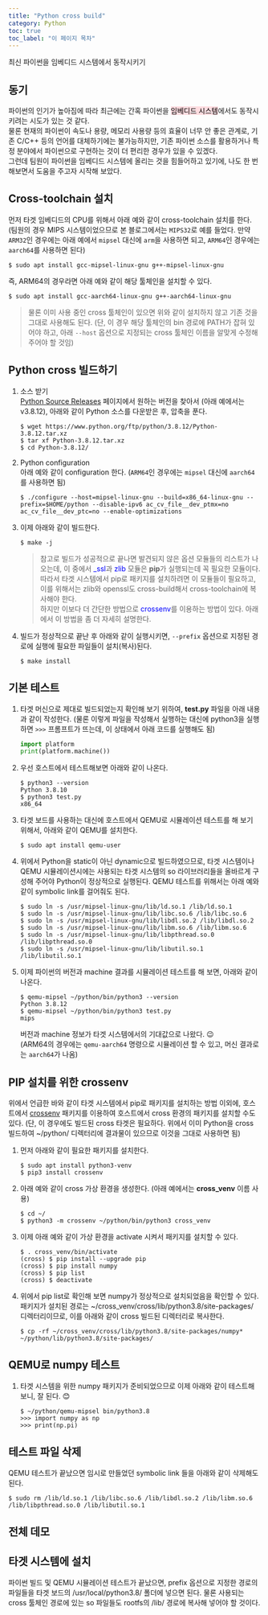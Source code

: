 ```yaml
---
title: "Python cross build"
category: Python
toc: true
toc_label: "이 페이지 목차"
---
```


최신 파이썬을 임베디드 시스템에서 동작시키기

## 동기
파이썬의 인기가 높아짐에 따라 최근에는 간혹 파이썬을 <mark style='background-color: #ffdce0'>임베디드 시스템</mark>에서도 동작시키려는 시도가 있는 것 같다.  
물론 현재의 파이썬이 속도나 용량, 메모리 사용량 등의 효율이 너무 안 좋은 관계로, 기존 C/C++ 등의 언어를 대체하기에는 불가능하지만, 기존 파이썬 소스를 활용하거나 특정 분야에서 파이썬으로 구현하는 것이 더 편리한 경우가 있을 수 있겠다.  
그런데 팀원이 파이썬을 임베디드 시스템에 올리는 것을 힘들어하고 있기에, 나도 한 번 해보면서 도움을 주고자 시작해 보았다.

## Cross-toolchain 설치
먼저 타겟 임베디드의 CPU를 위해서 아래 예와 같이 cross-toolchain 설치를 한다. (팀원의 경우 MIPS 시스템이었으므로 본 블로그에서는 `MIPS32`로 예를 들었다. 만약 `ARM32`인 경우에는 아래 예에서 `mipsel` 대신에 `arm`을 사용하면 되고, `ARM64`인 경우에는 `aarch64`를 사용하면 된다)
```shell
$ sudo apt install gcc-mipsel-linux-gnu g++-mipsel-linux-gnu
```
즉, ARM64의 경우라면 아래 예와 같이 해당 툴체인을 설치할 수 있다.
```shell
$ sudo apt install gcc-aarch64-linux-gnu g++-aarch64-linux-gnu
```
> 물론 이미 사용 중인 cross 툴체인이 있으면 위와 같이 설치하지 않고 기존 것을 그대로 사용해도 된다. (단, 이 경우 해당 툴체인의 bin 경로에 PATH가 잡혀 있어야 하고, 아래 `--host` 옵션으로 지정되는 cross 툴체인 이름을 알맞게 수정해 주어야 할 것임)

## Python cross 빌드하기
1. 소스 받기  
   [Python Source Releases](https://www.python.org/downloads/source/) 페이지에서 원하는 버전을 찾아서 (아래 예에서는 v3.8.12), 아래와 같이 Python 소스를 다운받은 후, 압축을 푼다. 
   ```shell
   $ wget https://www.python.org/ftp/python/3.8.12/Python-3.8.12.tar.xz
   $ tar xf Python-3.8.12.tar.xz
   $ cd Python-3.8.12/
   ```
1. Python configuration  
   아래 예와 같이 configuration 한다. (`ARM64`인 경우에는 `mipsel` 대신에 `aarch64`를 사용하면 됨)
   ```shell
   $ ./configure --host=mipsel-linux-gnu --build=x86_64-linux-gnu --prefix=$HOME/python --disable-ipv6 ac_cv_file__dev_ptmx=no ac_cv_file__dev_ptc=no --enable-optimizations
   ```
1. 이제 아래와 같이 빌드한다.  
   ```shell
   $ make -j
   ```
   > 참고로 빌드가 성공적으로 끝나면 발견되지 않은 옵션 모듈들의 리스트가 나오는데, 이 중에서 <font color=blue>_ssl</font>과 <font color=blue>zlib</font> 모듈은 **pip**가 실행되는데 꼭 필요한 모듈이다. 따라서 타겟 시스템에서 pip로 패키지를 설치하려면 이 모듈들이 필요하고, 이를 위해서는 zlib와 openssl도 cross-build해서 cross-toolchain에 복사해야 한다.  
   하지만 이보다 더 간단한 방법으로 <font color=blue>crossenv</font>를 이용하는 방법이 있다. 아래에서 이 방법을 좀 더 자세히 설명한다.
1. 빌드가 정상적으로 끝난 후 아래와 같이 실행시키면, `--prefix` 옵션으로 지정된 경로에 실행에 필요한 파일들이 설치(복사)된다.
   ```shell
   $ make install
   ```

## 기본 테스트
1. 타겟 머신으로 제대로 빌드되었는지 확인해 보기 위하여, **test.py** 파일을 아래 내용과 같이 작성한다. (물론 이렇게 파일을 작성해서 실행하는 대신에 python3을 실행하면 `>>>` 프롬프트가 뜨는데, 이 상태에서 아래 코드를 실행해도 됨)
   ```python
   import platform
   print(platform.machine())
    ```
1. 우선 호스트에서 테스트해보면 아래와 같이 나온다.
   ```shell
   $ python3 --version
   Python 3.8.10
   $ python3 test.py
   x86_64
   ```
1. 타겟 보드를 사용하는 대신에 호스트에서 QEMU로 시뮬레이션 테스트를 해 보기 위해서, 아래와 같이 QEMU를 설치한다.
   ```shell
   $ sudo apt install qemu-user
   ```
1. 위에서 Python을 static이 아닌 dynamic으로 빌드하였으므로, 타겟 시스템이나 QEMU 시뮬레이션시에는 사용되는 타겟 시스템의 so 라이브러리들을 올바르게 구성해 주어야 Python이 정상적으로 실행된다. QEMU 테스트를 위해서는 아래 예와 같이 symbolic link를 걸어줘도 된다.
   ```shell
   $ sudo ln -s /usr/mipsel-linux-gnu/lib/ld.so.1 /lib/ld.so.1
   $ sudo ln -s /usr/mipsel-linux-gnu/lib/libc.so.6 /lib/libc.so.6
   $ sudo ln -s /usr/mipsel-linux-gnu/lib/libdl.so.2 /lib/libdl.so.2
   $ sudo ln -s /usr/mipsel-linux-gnu/lib/libm.so.6 /lib/libm.so.6
   $ sudo ln -s /usr/mipsel-linux-gnu/lib/libpthread.so.0 /lib/libpthread.so.0
   $ sudo ln -s /usr/mipsel-linux-gnu/lib/libutil.so.1 /lib/libutil.so.1
   ```
1. 이제 파이썬의 버전과 machine 결과를 시뮬레이션 테스트를 해 보면, 아래와 같이 나온다.
   ```shell
   $ qemu-mipsel ~/python/bin/python3 --version
   Python 3.8.12
   $ qemu-mipsel ~/python/bin/python3 test.py
   mips
   ```
   버전과 machine 정보가 타겟 시스템에서의 기대값으로 나왔다. 😉  
   (ARM64의 경우에는 `qemu-aarch64` 명령으로 시뮬레이션 할 수 있고, 머신 결과로는 `aarch64`가 나옴)

## PIP 설치를 위한 crossenv
위에서 언급한 바와 같이 타겟 시스템에서 pip로 패키지를 설치하는 방법 이외에, 호스트에서 [crossenv](https://github.com/benfogle/crossenv) 패키지를 이용하여 호스트에서 cross 환경의 패키지를 설치할 수도 있다. (단, 이 경우에도 빌드된 cross 타겟은 필요하다. 위에서 이미 Python을 cross 빌드하여 ~/python/ 디렉터리에 결과물이 있으므로 이것을 그대로 사용하면 됨)
1. 먼저 아래와 같이 필요한 패키지를 설치한다.
   ```shell
   $ sudo apt install python3-venv
   $ pip3 install crossenv
   ```
1. 아래 예와 같이 cross 가상 환경을 생성한다. (아래 예에서는 **cross_venv** 이름 사용)
   ```shell
   $ cd ~/
   $ python3 -m crossenv ~/python/bin/python3 cross_venv
   ```
1. 이제 아래 예와 같이 가상 환경을 activate 시켜서 패키지를 설치할 수 있다.
   ```shell
   $ . cross_venv/bin/activate
   (cross) $ pip install --upgrade pip
   (cross) $ pip install numpy
   (cross) $ pip list
   (cross) $ deactivate
   ```
1. 위에서 pip list로 확인해 보면 numpy가 정상적으로 설치되었음을 확인할 수 있다. 패키지가 설치된 경로는 ~/cross_venv/cross/lib/python3.8/site-packages/ 디렉터리이므로, 이를 아래와 같이 cross 빌드된 디렉터리로 복사한다.
   ```shell
   $ cp -rf ~/cross_venv/cross/lib/python3.8/site-packages/numpy* ~/python/lib/python3.8/site-packages/
   ```

## QEMU로 numpy 테스트
1. 타겟 시스템을 위한 numpy 패키지가 준비되었으므로 이제 아래와 같이 테스트해 보니, 잘 된다. 😊
   ```shell
   $ ~/python/qemu-mipsel bin/python3.8
   >>> import numpy as np
   >>> print(np.pi)
   ```

## 테스트 파일 삭제
QEMU 테스트가 끝났으면 임시로 만들었던 symbolic link 들을 아래와 같이 삭제해도 된다.
```shell
$ sudo rm /lib/ld.so.1 /lib/libc.so.6 /lib/libdl.so.2 /lib/libm.so.6 /lib/libpthread.so.0 /lib/libutil.so.1
```

## 전체 데모
<head>
  <link rel="stylesheet" type="text/css" href="/assets/css/asciinema-player.css"/>
</head>
<asciinema-player src="/assets/cast/python_cross_build.cast" cols="134" rows="25" font-size="medium" poster="data:text/plain,\e[15;1H\e[1;33mPython cross-build 테스트 예"></asciinema-player>
<script src="/assets/js/asciinema-player.js"></script>

## 타겟 시스템에 설치
파이썬 빌드 및 QEMU 시뮬레이션 테스트가 끝났으면, prefix 옵션으로 지정한 경로의 파일들을 타겟 보드의 /usr/local/python3.8/ 폴더에 넣으면 된다. 물론 사용되는 cross 툴체인 경로에 있는 so 파일들도 rootfs의 /lib/ 경로에 복사해 넣어야 할 것이다.
